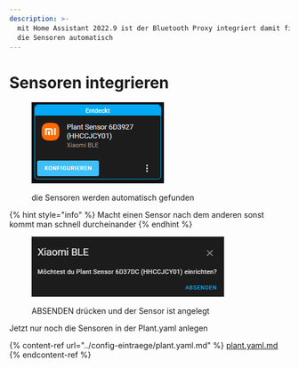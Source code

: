 ```yaml
---
description: >-
  mit Home Assistant 2022.9 ist der Bluetooth Proxy integriert damit findest du
  die Sensoren automatisch
---
```


# Sensoren integrieren

<figure><img src="../../../../.gitbook/assets/image (9).png" alt=""><figcaption><p>die Sensoren werden automatisch gefunden</p></figcaption></figure>

{% hint style="info" %}
Macht einen Sensor nach dem anderen sonst kommt man schnell durcheinander
{% endhint %}

<figure><img src="../../../../.gitbook/assets/image (3) (1).png" alt=""><figcaption><p>ABSENDEN drücken und der Sensor ist angelegt</p></figcaption></figure>

Jetzt nur noch die Sensoren in der Plant.yaml anlegen

{% content-ref url="../config-eintraege/plant.yaml.md" %}
[plant.yaml.md](../config-eintraege/plant.yaml.md)
{% endcontent-ref %}
